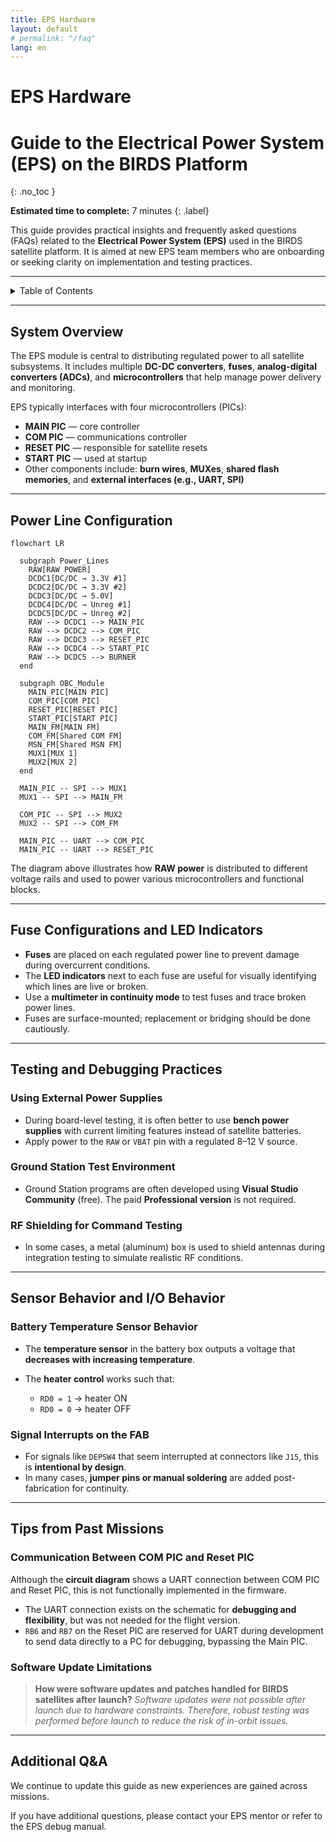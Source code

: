 ```yaml
---
title: EPS Hardware
layout: default
# permalink: "/faq"
lang: en
---
```


# EPS Hardware


# Guide to the Electrical Power System (EPS) on the BIRDS Platform

{: .no\_toc }

**Estimated time to complete:** 7 minutes
{: .label}

This guide provides practical insights and frequently asked questions (FAQs) related to the **Electrical Power System (EPS)** used in the BIRDS satellite platform. It is aimed at new EPS team members who are onboarding or seeking clarity on implementation and testing practices.

---

<details markdown="block">
<summary>Table of Contents</summary>

* [System Overview](#system-overview)
* [Power Line Configuration](#power-line-configuration)
* [Fuse Configurations and LED Indicators](#fuse-configurations-and-led-indicators)
* [Testing and Debugging Practices](#testing-and-debugging-practices)
* [Sensor Behavior and I/O Behavior](#sensor-behavior-and-io-behavior)
* [Tips from Past Missions](#tips-from-past-missions)
* [Additional Q\&A](#additional-qa)

</details>

---

## System Overview

The EPS module is central to distributing regulated power to all satellite subsystems. It includes multiple **DC-DC converters**, **fuses**, **analog-digital converters (ADCs)**, and **microcontrollers** that help manage power delivery and monitoring.

EPS typically interfaces with four microcontrollers (PICs):

* **MAIN PIC** — core controller
* **COM PIC** — communications controller
* **RESET PIC** — responsible for satellite resets
* **START PIC** — used at startup
* Other components include: **burn wires**, **MUXes**, **shared flash memories**, and **external interfaces (e.g., UART, SPI)**

---

## Power Line Configuration

```mermaid
flowchart LR

  subgraph Power_Lines
    RAW[RAW POWER]
    DCDC1[DC/DC → 3.3V #1]
    DCDC2[DC/DC → 3.3V #2]
    DCDC3[DC/DC → 5.0V]
    DCDC4[DC/DC → Unreg #1]
    DCDC5[DC/DC → Unreg #2]
    RAW --> DCDC1 --> MAIN_PIC
    RAW --> DCDC2 --> COM_PIC
    RAW --> DCDC3 --> RESET_PIC
    RAW --> DCDC4 --> START_PIC
    RAW --> DCDC5 --> BURNER
  end

  subgraph OBC_Module
    MAIN_PIC[MAIN PIC]
    COM_PIC[COM PIC]
    RESET_PIC[RESET PIC]
    START_PIC[START PIC]
    MAIN_FM[MAIN FM]
    COM_FM[Shared COM FM]
    MSN_FM[Shared MSN FM]
    MUX1[MUX 1]
    MUX2[MUX 2]
  end

  MAIN_PIC -- SPI --> MUX1
  MUX1 -- SPI --> MAIN_FM

  COM_PIC -- SPI --> MUX2
  MUX2 -- SPI --> COM_FM

  MAIN_PIC -- UART --> COM_PIC
  MAIN_PIC -- UART --> RESET_PIC
```

The diagram above illustrates how **RAW power** is distributed to different voltage rails and used to power various microcontrollers and functional blocks.

---

## Fuse Configurations and LED Indicators

* **Fuses** are placed on each regulated power line to prevent damage during overcurrent conditions.
* The **LED indicators** next to each fuse are useful for visually identifying which lines are live or broken.
* Use a **multimeter in continuity mode** to test fuses and trace broken power lines.
* Fuses are surface-mounted; replacement or bridging should be done cautiously.

---

## Testing and Debugging Practices

### Using External Power Supplies

* During board-level testing, it is often better to use **bench power supplies** with current limiting features instead of satellite batteries.
* Apply power to the `RAW` or `VBAT` pin with a regulated 8–12 V source.

### Ground Station Test Environment

* Ground Station programs are often developed using **Visual Studio Community** (free). The paid **Professional version** is not required.

### RF Shielding for Command Testing

* In some cases, a metal (aluminum) box is used to shield antennas during integration testing to simulate realistic RF conditions.

---

## Sensor Behavior and I/O Behavior

### Battery Temperature Sensor Behavior

* The **temperature sensor** in the battery box outputs a voltage that **decreases with increasing temperature**.
* The **heater control** works such that:

  * `RD0 = 1` → heater ON
  * `RD0 = 0` → heater OFF

### Signal Interrupts on the FAB

* For signals like `DEPSW4` that seem interrupted at connectors like `J15`, this is **intentional by design**.
* In many cases, **jumper pins or manual soldering** are added post-fabrication for continuity.

---

## Tips from Past Missions

### Communication Between COM PIC and Reset PIC

Although the **circuit diagram** shows a UART connection between COM PIC and Reset PIC, this is not functionally implemented in the firmware.

* The UART connection exists on the schematic for **debugging and flexibility**, but was not needed for the flight version.
* `RB6` and `RB7` on the Reset PIC are reserved for UART during development to send data directly to a PC for debugging, bypassing the Main PIC.

### Software Update Limitations

> **How were software updates and patches handled for BIRDS satellites after launch?**
> *Software updates were not possible after launch due to hardware constraints. Therefore, robust testing was performed before launch to reduce the risk of in-orbit issues.*

---

## Additional Q&A

We continue to update this guide as new experiences are gained across missions.

If you have additional questions, please contact your EPS mentor or refer to the EPS debug manual.


